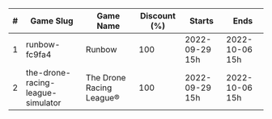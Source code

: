 |#|Game Slug|Game Name|Discount (%)|Starts|Ends|
|---|---|---|---|---|---|
|1|runbow-fc9fa4|Runbow|100|2022-09-29 15h|2022-10-06 15h|
|2|the-drone-racing-league-simulator|The Drone Racing League®|100|2022-09-29 15h|2022-10-06 15h|
